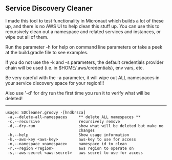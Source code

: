 Service Discovery Cleaner
------------------------------------

I made this tool to test functionality in Micronaut which builds a lot of these up, and there is no AWS UI to help clean this stuff up.
You can use this to recursively clean out a namespace and related services and instances, or wipe out all of them.


Run the parameter -h for help on command line parameters or take a peek at the build.gradle file to see examples.

If you do not use the -k and -s parameters, the default credentials provider chain will be used (i.e. in $HOME/.aws/credentials), env vars, etc.

Be very careful with the -a parameter, it will wipe out ALL namespaces in your service discovery space for your region!!!

Also use '-d' for dry run the first time you run it to verify what will be deleted!

---

```
usage: SDCleaner.groovy -[hndkrsca]
 -a,--delete-all-namespaces     ** delete ALL namespaces ** 
 -c,--recursive                 recursively remove
 -d,--dry-run                   show what will be deleted but make no
                                changes
 -h,--help                      Show usage information
 -k,--aws-key <aws-key>         aws-key to use for access
 -n,--namespace <namespace>     namespace id to clean
 -r,--region <region>           aws region to operate on
 -s,--aws-secret <aws-secret>   aws secret to use for access
```